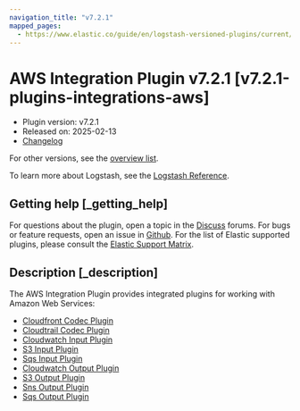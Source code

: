 ```yaml
---
navigation_title: "v7.2.1"
mapped_pages:
  - https://www.elastic.co/guide/en/logstash-versioned-plugins/current/v7.2.1-plugins-integrations-aws.html
---
```


# AWS Integration Plugin v7.2.1 [v7.2.1-plugins-integrations-aws]

* Plugin version: v7.2.1
* Released on: 2025-02-13
* [Changelog](https://github.com/logstash-plugins/logstash-integration-aws/blob/v7.2.1/CHANGELOG.md)

For other versions, see the [overview list](integration-aws-index.md).

To learn more about Logstash, see the [Logstash Reference](https://www.elastic.co/guide/en/logstash/current/index.html).

## Getting help [_getting_help]

For questions about the plugin, open a topic in the [Discuss](http://discuss.elastic.co) forums. For bugs or feature requests, open an issue in [Github](https://github.com/logstash-plugins/logstash-integration-aws). For the list of Elastic supported plugins, please consult the [Elastic Support Matrix](https://www.elastic.co/support/matrix#matrix_logstash_plugins).

## Description [_description]

The AWS Integration Plugin provides integrated plugins for working with Amazon Web Services:

* [Cloudfront Codec Plugin](https://www.elastic.co/guide/en/logstash/current/plugins-codecs-cloudfront.html)
* [Cloudtrail Codec Plugin](https://www.elastic.co/guide/en/logstash/current/plugins-codecs-cloudtrail.html)
* [Cloudwatch Input Plugin](https://www.elastic.co/guide/en/logstash/current/plugins-inputs-cloudwatch.html)
* [S3 Input Plugin](https://www.elastic.co/guide/en/logstash/current/plugins-inputs-s3.html)
* [Sqs Input Plugin](https://www.elastic.co/guide/en/logstash/current/plugins-inputs-sqs.html)
* [Cloudwatch Output Plugin](https://www.elastic.co/guide/en/logstash/current/plugins-outputs-cloudwatch.html)
* [S3 Output Plugin](https://www.elastic.co/guide/en/logstash/current/plugins-outputs-s3.html)
* [Sns Output Plugin](https://www.elastic.co/guide/en/logstash/current/plugins-outputs-sns.html)
* [Sqs Output Plugin](https://www.elastic.co/guide/en/logstash/current/plugins-outputs-sqs.html)
